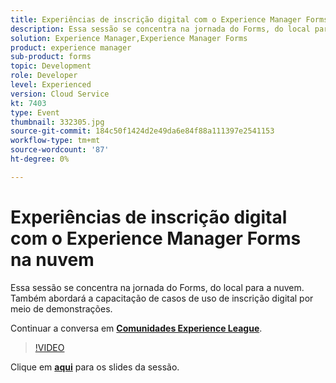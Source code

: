 ```yaml
---
title: Experiências de inscrição digital com o Experience Manager Forms na nuvem
description: Essa sessão se concentra na jornada do Forms, do local para a nuvem. Também abordará a capacitação de casos de uso de inscrição digital por meio de demonstrações.
solution: Experience Manager,Experience Manager Forms
product: experience manager
sub-product: forms
topic: Development
role: Developer
level: Experienced
version: Cloud Service
kt: 7403
type: Event
thumbnail: 332305.jpg
source-git-commit: 184c50f1424d2e49da6e84f88a111397e2541153
workflow-type: tm+mt
source-wordcount: '87'
ht-degree: 0%

---
```



# Experiências de inscrição digital com o Experience Manager Forms na nuvem

Essa sessão se concentra na jornada do Forms, do local para a nuvem. Também abordará a capacitação de casos de uso de inscrição digital por meio de demonstrações.

Continuar a conversa em **[Comunidades Experience League](http://adobe.ly/36Yd3v6)**.

>[!VIDEO](https://video.tv.adobe.com/v/332305/?quality=12&learn=on&hidetitle=true)

Clique em **[aqui](/help/adobe-developers-live/assets/digital-enrollment-aem-forms-cloud.pdf)** para os slides da sessão.
